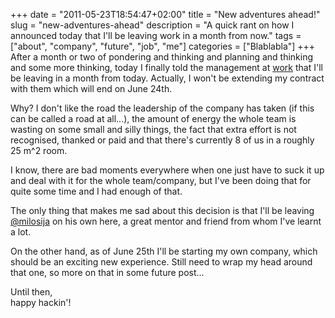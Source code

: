 +++
date = "2011-05-23T18:54:47+02:00"
title = "New adventures ahead!"
slug = "new-adventures-ahead"
description = "A quick rant on how I announced today that I'll be leaving work in a month from now."
tags = ["about", "company", "future", "job", "me"]
categories = ["Blablabla"]
+++
After a month or two of pondering and thinking and planning and thinking and some more thinking, today I finally told the management at <a href="http://solutions.online.rs/">work</a> that I'll be leaving in a month from today. Actually, I won't be extending my contract with them which will end on June 24th.

Why? I don't like the road the leadership of the company has taken (if this can be called a road at all...), the amount of energy the whole team is wasting on some small and silly things, the fact that extra effort is not recognised, thanked or paid and that there's currently 8 of us in a roughly 25 m^2 room.

I know, there are bad moments everywhere when one just have to suck it up and deal with it for the whole team/company, but I've been doing that for quite some time and I had enough of that.

The only thing that makes me sad about this decision is that I'll be leaving <a href="http://twitter.com/milosija">@milosija</a> on his own here, a great mentor and friend from whom I've learnt a lot.

On the other hand, as of June 25th I'll be starting my own company, which should be an exciting new experience. Still need to wrap my head around that one, so more on that in some future post...

Until then,<br />
happy hackin'!
